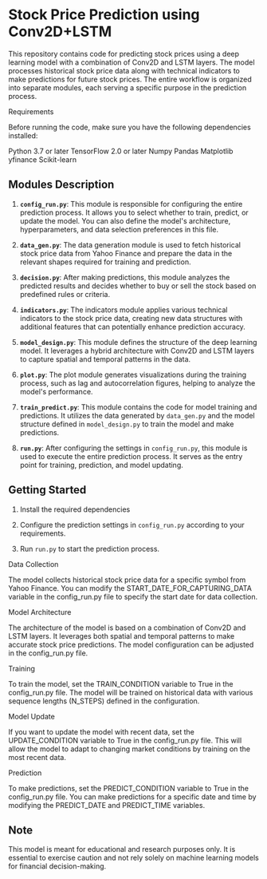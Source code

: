 # Stock Price Prediction using Conv2D+LSTM

This repository contains code for predicting stock prices using a deep learning model with a combination of Conv2D and LSTM layers. The model processes historical stock price data along with technical indicators to make predictions for future stock prices. The entire workflow is organized into separate modules, each serving a specific purpose in the prediction process.

Requirements

Before running the code, make sure you have the following dependencies installed:

Python 3.7 or later
TensorFlow 2.0 or later
Numpy
Pandas
Matplotlib
yfinance
Scikit-learn
## Modules Description

1. **`config_run.py`**: This module is responsible for configuring the entire prediction process. It allows you to select whether to train, predict, or update the model. You can also define the model's architecture, hyperparameters, and data selection preferences in this file.

2. **`data_gen.py`**: The data generation module is used to fetch historical stock price data from Yahoo Finance and prepare the data in the relevant shapes required for training and prediction.

3. **`decision.py`**: After making predictions, this module analyzes the predicted results and decides whether to buy or sell the stock based on predefined rules or criteria.

4. **`indicators.py`**: The indicators module applies various technical indicators to the stock price data, creating new data structures with additional features that can potentially enhance prediction accuracy.

5. **`model_design.py`**: This module defines the structure of the deep learning model. It leverages a hybrid architecture with Conv2D and LSTM layers to capture spatial and temporal patterns in the data.

6. **`plot.py`**: The plot module generates visualizations during the training process, such as lag and autocorrelation figures, helping to analyze the model's performance.

7. **`train_predict.py`**: This module contains the code for model training and predictions. It utilizes the data generated by `data_gen.py` and the model structure defined in `model_design.py` to train the model and make predictions.

8. **`run.py`**: After configuring the settings in `config_run.py`, this module is used to execute the entire prediction process. It serves as the entry point for training, prediction, and model updating.

## Getting Started

1. Install the required dependencies

2. Configure the prediction settings in `config_run.py` according to your requirements.

3. Run `run.py` to start the prediction process.

Data Collection

The model collects historical stock price data for a specific symbol from Yahoo Finance. You can modify the START_DATE_FOR_CAPTURING_DATA variable in the config_run.py file to specify the start date for data collection.

Model Architecture

The architecture of the model is based on a combination of Conv2D and LSTM layers. It leverages both spatial and temporal patterns to make accurate stock price predictions. The model configuration can be adjusted in the config_run.py file.

Training

To train the model, set the TRAIN_CONDITION variable to True in the config_run.py file. The model will be trained on historical data with various sequence lengths (N_STEPS) defined in the configuration.

Model Update

If you want to update the model with recent data, set the UPDATE_CONDITION variable to True in the config_run.py file. This will allow the model to adapt to changing market conditions by training on the most recent data.

Prediction

To make predictions, set the PREDICT_CONDITION variable to True in the config_run.py file. You can make predictions for a specific date and time by modifying the PREDICT_DATE and PREDICT_TIME variables.

## Note

This model is meant for educational and research purposes only. It is essential to exercise caution and not rely solely on machine learning models for financial decision-making.

